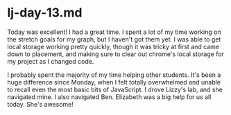 # lj-day-13.md

Today was excellent! I had a great time. I spent a lot of my time working on the stretch goals for my graph, but I haven't got them yet. I was able to get local storage working pretty quickly, though it was tricky at first and came down to placement, and making sure to clear out chrome's local storage for my project as I changed code.

I probably spent the majority of my time helping other students. It's been a huge difference since Monday, when I felt totally overwhelmed and unable to recall even the most basic bits of JavaScript. I drove Lizzy's lab, and she navigated mine. I also navigated Ben. Elizabeth was a big help for us all today. She's awesome!
